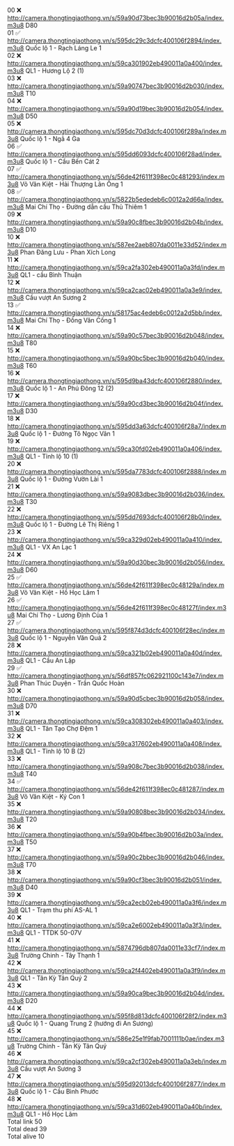 
00 :x: http://camera.thongtingiaothong.vn/s/59a90d73bec3b90016d2b05a/index.m3u8 D80  
01 :white_check_mark: http://camera.thongtingiaothong.vn/s/595dc29c3dcfc400106f2894/index.m3u8 Quốc lộ 1 - Rạch Láng Le 1  
02 :x: http://camera.thongtingiaothong.vn/s/59ca301902eb490011a0a400/index.m3u8 QL1 - Hương Lộ 2 (1)  
03 :x: http://camera.thongtingiaothong.vn/s/59a90747bec3b90016d2b030/index.m3u8 T10  
04 :x: http://camera.thongtingiaothong.vn/s/59a90d19bec3b90016d2b054/index.m3u8 D50  
05 :x: http://camera.thongtingiaothong.vn/s/595dc70d3dcfc400106f289a/index.m3u8 Quốc lộ 1 - Ngã 4 Ga  
06 :white_check_mark: http://camera.thongtingiaothong.vn/s/595dd6093dcfc400106f28ad/index.m3u8 Quốc lộ 1 - Cầu Bến Cát 2  
07 :white_check_mark: http://camera.thongtingiaothong.vn/s/56de42f611f398ec0c481293/index.m3u8 Võ Văn Kiệt - Hải Thượng Lãn Ông 1  
08 :white_check_mark: http://camera.thongtingiaothong.vn/s/5822b5ededeb6c0012a2d66a/index.m3u8 Mai Chí Thọ - Đường dẫn cầu Thủ Thiêm 1  
09 :x: http://camera.thongtingiaothong.vn/s/59a90c8fbec3b90016d2b04b/index.m3u8 D10  
10 :x: http://camera.thongtingiaothong.vn/s/587ee2aeb807da0011e33d52/index.m3u8 Phan Đăng Lưu - Phan Xích Long  
11 :x: http://camera.thongtingiaothong.vn/s/59ca2fa302eb490011a0a3fd/index.m3u8 QL1 - cầu Bình Thuận  
12 :x: http://camera.thongtingiaothong.vn/s/59ca2cac02eb490011a0a3e9/index.m3u8 Cầu vượt An Sương 2  
13 :white_check_mark: http://camera.thongtingiaothong.vn/s/58175ac4edeb6c0012a2d5bb/index.m3u8 Mai Chí Thọ - Đồng Văn Cống 1  
14 :x: http://camera.thongtingiaothong.vn/s/59a90c57bec3b90016d2b048/index.m3u8 T80  
15 :x: http://camera.thongtingiaothong.vn/s/59a90bc5bec3b90016d2b040/index.m3u8 T60  
16 :x: http://camera.thongtingiaothong.vn/s/595d9ba43dcfc400106f2880/index.m3u8 Quốc lộ 1 - An Phú Đông 12 (2)  
17 :x: http://camera.thongtingiaothong.vn/s/59a90cd3bec3b90016d2b04f/index.m3u8 D30  
18 :x: http://camera.thongtingiaothong.vn/s/595dd3a63dcfc400106f28a7/index.m3u8 Quốc lộ 1 - Đường Tô Ngọc Vân 1  
19 :x: http://camera.thongtingiaothong.vn/s/59ca30fd02eb490011a0a406/index.m3u8 QL1 - Tỉnh lộ 10 (1)  
20 :x: http://camera.thongtingiaothong.vn/s/595da7783dcfc400106f2888/index.m3u8 Quốc lộ 1 - Đường Vườn Lài 1  
21 :x: http://camera.thongtingiaothong.vn/s/59a9083dbec3b90016d2b036/index.m3u8 T30  
22 :x: http://camera.thongtingiaothong.vn/s/595dd7693dcfc400106f28b0/index.m3u8 Quốc lộ 1 - Đường Lê Thị Riêng 1  
23 :x: http://camera.thongtingiaothong.vn/s/59ca329d02eb490011a0a410/index.m3u8 QL1 - VX An Lạc 1  
24 :x: http://camera.thongtingiaothong.vn/s/59a90d30bec3b90016d2b056/index.m3u8 D60  
25 :white_check_mark: http://camera.thongtingiaothong.vn/s/56de42f611f398ec0c48129a/index.m3u8 Võ Văn Kiệt - Hồ Học Lãm 1  
26 :white_check_mark: http://camera.thongtingiaothong.vn/s/56de42f611f398ec0c48127f/index.m3u8 Mai Chí Thọ - Lương Định Của 1  
27 :white_check_mark: http://camera.thongtingiaothong.vn/s/595f874d3dcfc400106f28ec/index.m3u8 Quốc lộ 1 - Nguyễn Văn Quá 2  
28 :x: http://camera.thongtingiaothong.vn/s/59ca321b02eb490011a0a40d/index.m3u8 QL1 - Cầu An Lập  
29 :white_check_mark: http://camera.thongtingiaothong.vn/s/56df857fc062921100c143e7/index.m3u8 Phan Thúc Duyện - Trần Quốc Hoàn  
30 :x: http://camera.thongtingiaothong.vn/s/59a90d5cbec3b90016d2b058/index.m3u8 D70  
31 :x: http://camera.thongtingiaothong.vn/s/59ca308302eb490011a0a403/index.m3u8 QL1 - Tân Tạo Chợ Đệm 1  
32 :x: http://camera.thongtingiaothong.vn/s/59ca317602eb490011a0a408/index.m3u8 QL1 - Tỉnh lộ 10 B (2)  
33 :x: http://camera.thongtingiaothong.vn/s/59a908c7bec3b90016d2b038/index.m3u8 T40  
34 :white_check_mark: http://camera.thongtingiaothong.vn/s/56de42f611f398ec0c481287/index.m3u8 Võ Văn Kiệt - Ký Con 1  
35 :x: http://camera.thongtingiaothong.vn/s/59a90808bec3b90016d2b034/index.m3u8 T20  
36 :x: http://camera.thongtingiaothong.vn/s/59a90b4fbec3b90016d2b03a/index.m3u8 T50  
37 :x: http://camera.thongtingiaothong.vn/s/59a90c2bbec3b90016d2b046/index.m3u8 T70  
38 :x: http://camera.thongtingiaothong.vn/s/59a90cf3bec3b90016d2b051/index.m3u8 D40  
39 :x: http://camera.thongtingiaothong.vn/s/59ca2ecb02eb490011a0a3f6/index.m3u8 QL1 - Trạm thu phí AS-AL 1  
40 :x: http://camera.thongtingiaothong.vn/s/59ca2e6002eb490011a0a3f3/index.m3u8 QL1 - TTDK 50-07V  
41 :x: http://camera.thongtingiaothong.vn/s/5874796db807da0011e33cf7/index.m3u8 Trường Chinh - Tây Thạnh 1  
42 :x: http://camera.thongtingiaothong.vn/s/59ca2f4402eb490011a0a3f9/index.m3u8 QL1 - Tân Kỳ Tân Quý 2  
43 :x: http://camera.thongtingiaothong.vn/s/59a90ca9bec3b90016d2b04d/index.m3u8 D20  
44 :x: http://camera.thongtingiaothong.vn/s/595f8d813dcfc400106f28f2/index.m3u8 Quốc lộ 1 - Quang Trung 2 (hướng đi An Sương)  
45 :x: http://camera.thongtingiaothong.vn/s/586e25e1f9fab7001111b0ae/index.m3u8 Trường Chinh - Tân Kỳ Tân Quý  
46 :x: http://camera.thongtingiaothong.vn/s/59ca2cf302eb490011a0a3eb/index.m3u8 Cầu vượt An Sương 3  
47 :x: http://camera.thongtingiaothong.vn/s/595d92013dcfc400106f2877/index.m3u8 Quốc lộ 1 - Cầu Bình Phước  
48 :x: http://camera.thongtingiaothong.vn/s/59ca31d602eb490011a0a40b/index.m3u8 QL1 - Hồ Học Lãm  
Total link 50  
Total dead 39  
Total alive 10  
